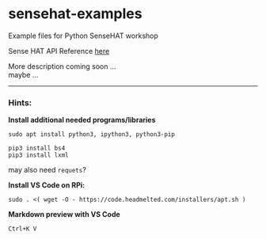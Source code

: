 # sensehat-examples
Example files for Python SenseHAT workshop



Sense HAT API Reference [here](https://pythonhosted.org/sense-hat/api/)

More description coming soon ...    
maybe ...


<hr>

### Hints:

**Install additional needed programs/libraries**

```
sudo apt install python3, ipython3, python3-pip
```

```
pip3 install bs4
pip3 install lxml
```
may also need `requets`?


**Install VS Code on RPi:**
```
sudo . <( wget -O - https://code.headmelted.com/installers/apt.sh )
```

**Markdown preview with VS Code**
```
Ctrl+K V
```
